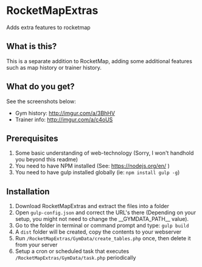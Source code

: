 # RocketMapExtras
Adds extra features to rocketmap

## What is this?
This is a separate addition to RocketMap, adding some additional features such as map history or trainer history.

## What do you get?
See the screenshots below:

* Gym history: http://imgur.com/a/3BhHV
* Trainer info: http://imgur.com/a/c4oUS

## Prerequisites

1. Some basic understanding of web-technology (Sorry, I won't handhold you beyond this readme)
2. You need to have NPM installed (See: https://nodejs.org/en/ )
3. You need to have gulp installed globally (ie: `npm install gulp -g`)

## Installation

1. Download RocketMapExtras and extract the files into a folder
2. Open `gulp-config.json` and correct the URL's there (Depending on your setup, you might not need to change the \_\_GYMDATA_PATH\_\_ value).
3. Go to the folder in terminal or command prompt and type: `gulp build`
4. A `dist` folder will be created, copy the contents to your webserver
5. Run `/RocketMapExtras/GymData/create_tables.php` once, then delete it from your server
6. Setup a cron or scheduled task that executes `/RocketMapExtras/GymData/task.php` periodically
